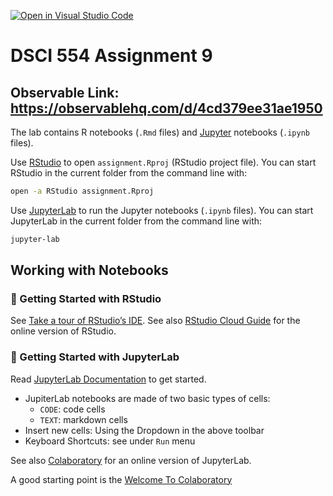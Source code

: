 [![Open in Visual Studio Code](https://classroom.github.com/assets/open-in-vscode-c66648af7eb3fe8bc4f294546bfd86ef473780cde1dea487d3c4ff354943c9ae.svg)](https://classroom.github.com/online_ide?assignment_repo_id=8496067&assignment_repo_type=AssignmentRepo)
# DSCI 554 Assignment 9

## Observable Link: https://observablehq.com/d/4cd379ee31ae1950


The lab contains R notebooks (`.Rmd` files) and [Jupyter](https://jupyter.org/) notebooks (`.ipynb` files).

Use [RStudio](https://www.rstudio.com/products/rstudio/) to open `assignment.Rproj` (RStudio project file). You can start RStudio in the current folder from the command line with:

```bash
open -a RStudio assignment.Rproj
```

Use [JupyterLab](https://jupyter.org/)  to run the Jupyter notebooks (`.ipynb` files). You can start JupyterLab in the current folder from the command line with:

```bash
jupyter-lab
```

## Working with Notebooks

### 🚀 Getting Started with RStudio

See [Take a tour of RStudio’s IDE](https://rstudio.com/products/rstudio/). See also [RStudio Cloud Guide](https://rstudio.cloud/learn/guide) for the online version of RStudio.

### 🚀 Getting Started with JupyterLab

Read [JupyterLab Documentation](https://jupyterlab.readthedocs.io/en/stable/#) to get started.

- JupiterLab notebooks are made of two basic types of cells:
  - `CODE`: code  cells
  - `TEXT`: markdown cells
- Insert new cells: Using the Dropdown in the above toolbar
- Keyboard Shortcuts: see under `Run` menu

See also [Colaboratory](https://colab.research.google.com/) for an online version of JupyterLab.

A good starting point is the [Welcome To Colaboratory](https://colab.research.google.com/notebooks/intro.ipynb)
